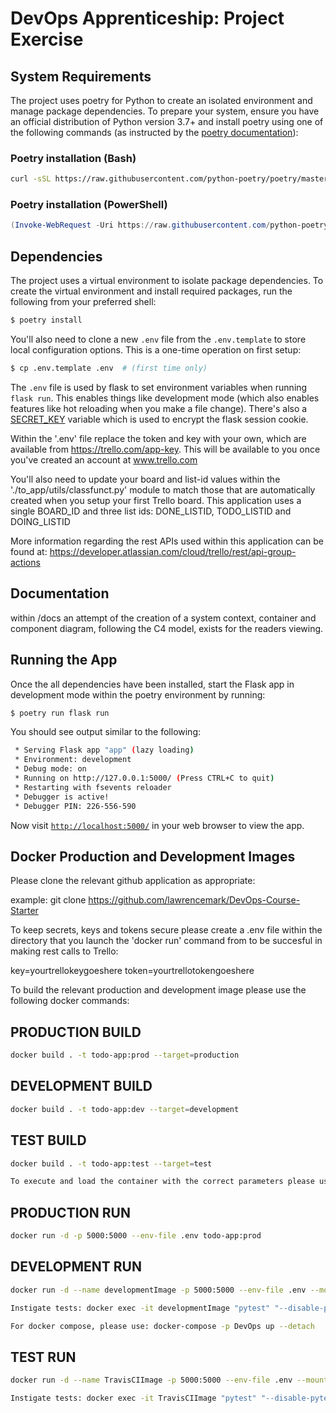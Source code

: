 # DevOps Apprenticeship: Project Exercise

## System Requirements

The project uses poetry for Python to create an isolated environment and manage package dependencies. To prepare your system, ensure you have an official distribution of Python version 3.7+ and install poetry using one of the following commands (as instructed by the [poetry documentation](https://python-poetry.org/docs/#system-requirements)):

### Poetry installation (Bash)

```bash
curl -sSL https://raw.githubusercontent.com/python-poetry/poetry/master/get-poetry.py | python
```

### Poetry installation (PowerShell)

```powershell
(Invoke-WebRequest -Uri https://raw.githubusercontent.com/python-poetry/poetry/master/get-poetry.py -UseBasicParsing).Content | python
```

## Dependencies

The project uses a virtual environment to isolate package dependencies. To create the virtual environment and install required packages, run the following from your preferred shell:

```bash
$ poetry install
```

You'll also need to clone a new `.env` file from the `.env.template` to store local configuration options. This is a one-time operation on first setup:

```bash
$ cp .env.template .env  # (first time only)
```

The `.env` file is used by flask to set environment variables when running `flask run`. This enables things like development mode (which also enables features like hot reloading when you make a file change). There's also a [SECRET_KEY](https://flask.palletsprojects.com/en/1.1.x/config/#SECRET_KEY) variable which is used to encrypt the flask session cookie.

Within the '.env' file replace the token and key with your own, which are available from https://trello.com/app-key. This will be available to you once you've created an account at www.trello.com

You'll also need to update your board and list-id values within the './to_app/utils/classfunct.py' module to match those that are automatically created when you setup your first Trello board. This application uses a single BOARD_ID and three list ids: DONE_LISTID, TODO_LISTID and DOING_LISTID

More information regarding the rest APIs used within this application can be found at: https://developer.atlassian.com/cloud/trello/rest/api-group-actions
 

## Documentation

within /docs an attempt of the creation of a system context, 
container and component diagram, following the C4 model, exists for 
the readers viewing.

## Running the App

Once the all dependencies have been installed, start the Flask app in development mode within the poetry environment by running:
```bash
$ poetry run flask run
```

You should see output similar to the following:
```bash
 * Serving Flask app "app" (lazy loading)
 * Environment: development
 * Debug mode: on
 * Running on http://127.0.0.1:5000/ (Press CTRL+C to quit)
 * Restarting with fsevents reloader
 * Debugger is active!
 * Debugger PIN: 226-556-590
```
Now visit [`http://localhost:5000/`](http://localhost:5000/) in your web browser to view the app.

## Docker Production and Development Images

Please clone the relevant github application as appropriate:

example: git clone https://github.com/lawrencemark/DevOps-Course-Starter

To keep secrets, keys and tokens secure please create a .env file within the directory that you launch the 'docker run' command from to be succesful in making rest calls to Trello:

key=yourtrellokeygoeshere
token=yourtrellotokengoeshere

To build the relevant production and development image please use the following docker commands:

## PRODUCTION BUILD
```bash
docker build . -t todo-app:prod --target=production
```
## DEVELOPMENT BUILD
```bash
docker build . -t todo-app:dev --target=development

```
## TEST BUILD
```bash
docker build . -t todo-app:test --target=test

To execute and load the container with the correct parameters please use those below:
```
## PRODUCTION RUN
```bash
docker run -d -p 5000:5000 --env-file .env todo-app:prod
```
## DEVELOPMENT RUN
```bash
docker run -d --name developmentImage -p 5000:5000 --env-file .env --mount type=bind,source=$(pwd)/,target=/srv/www todo-app:dev

Instigate tests: docker exec -it developmentImage "pytest" "--disable-pytest-warnings" "/srv/www/todo_app/tests"

For docker compose, please use: docker-compose -p DevOps up --detach
```

## TEST RUN
```bash
docker run -d --name TravisCIImage -p 5000:5000 --env-file .env --mount type=bind,source=$(pwd)/,target=/srv/www todo-app:test

Instigate tests: docker exec -it TravisCIImage "pytest" "--disable-pytest-warnings" "/srv/www/todo_app/tests"
